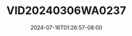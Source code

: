 --- 
title: "VID20240306WA0237"
description: "  bokeh VID20240306WA0237 doodstream   new"
date: 2024-07-16T01:26:57-08:00
file_code: "w1hlba3uwpm5"
draft: false
cover: "wj1mxr91w6thhzgl.jpg"
tags: ["indo", "bokep-indo", "bokep-viral", "bokep-ig"]
length: 128
fld_id: "1392273"
foldername: "anakskolahomek"
categories: ["anakskolahomek"]
views: 79
---